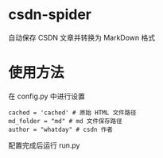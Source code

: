 # csdn-spider
自动保存 CSDN 文章并转换为 MarkDown 格式
# 使用方法
在 config.py 中进行设置
```
cached = 'cached' # 原始 HTML 文件路径
md_folder = "md" # md 文件保存路径
author = "whatday" # csdn 作者
```
配置完成后运行 run.py
